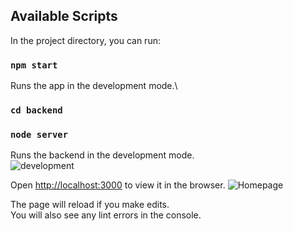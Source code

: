 ## Available Scripts

In the project directory, you can run:

### `npm start`
Runs the app in the development mode.\

### `cd backend`
### `node server`
Runs the backend in the development mode.\
![development](https://user-images.githubusercontent.com/65255043/175781163-4c175747-92cf-4029-b6da-6e630ac4f3e9.PNG)

Open [http://localhost:3000](http://localhost:3000) to view it in the browser.
![Homepage](https://user-images.githubusercontent.com/65255043/175781171-ed7a282f-a956-4ba5-bbd7-6f451e7cdf2d.PNG)

The page will reload if you make edits.\
You will also see any lint errors in the console.
